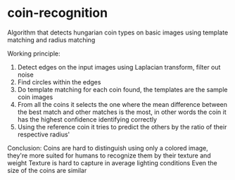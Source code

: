 # coin-recognition
Algorithm that detects hungarian coin types on basic images using template matching and radius matching

Working principle:
  1. Detect edges on the input images using Laplacian transform, filter out noise
  2. Find circles within the edges
  3. Do template matching for each coin found, the templates are the sample coin images
  4. From all the coins it selects the one where the mean difference between the best match and other matches is the most, in other words the coin it has the highest confidence identifying correctly
  5. Using the reference coin it tries to predict the others by the ratio of their respective radius'
  
Conclusion:
  Coins are hard to distinguish using only a colored image, they're more suited for humans to recognize them by their texture and weight
  Texture is hard to capture in average lighting conditions
  Even the size of the coins are similar
